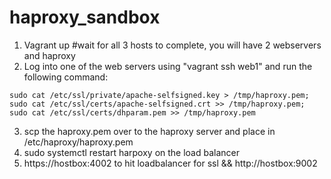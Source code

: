 # haproxy_sandbox

1. Vagrant up #wait for all 3 hosts to complete, you will have 2 webservers and haproxy
2. Log into one of the web servers using "vagrant ssh web1" and run the following command:

```sudo cat /etc/ssl/private/apache-selfsigned.key > /tmp/haproxy.pem; sudo cat /etc/ssl/certs/apache-selfsigned.crt >> /tmp/haproxy.pem; sudo cat /etc/ssl/certs/dhparam.pem >> /tmp/haproxy.pem```

3. scp the haproxy.pem over to the haproxy server and place in /etc/haproxy/haproxy.pem
4. sudo systemctl restart harpoxy on the load balancer 
5. https://hostbox:4002 to hit loadbalancer for ssl && http://hostbox:9002
